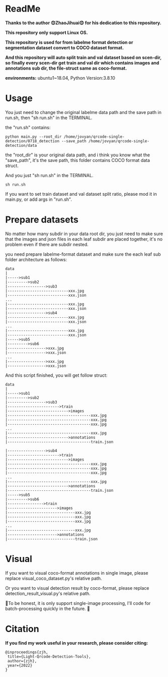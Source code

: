 

# ReadMe
**Thanks to the author 😊ZhaoJihuai😊 for his dedication to this repository.**

**This repository only support Linux OS.**

**This repository is used for from labelme format detection or segmentation dataset convert to COCO dataset format.**

**And this repository will auto split train and val dataset based on scen-dir, so finally every scen-dir get train and val dir which contains images and annotations sub dir, the file-struct same as coco-format.**

**environments:**
ubuntu1~18.04, Python Version:3.8.10

# Usage
You just need to change the original labelme data path and the save path in run.sh, then "sh run.sh" in the TERMINAL.

the "run.sh" contains:

```
python main.py --root_dir /home/jovyan/qrcode-single-detection/0718_detection --save_path /home/jovyan/qrcode-single-detection/data
```
the "root_dir" is your original data path, and i think you know what the "save_path", it's the save path, this folder contains COCO format data struct.

And you just "sh run.sh" in the TERMINAL.

```
sh run.sh
```
If you want to set train dataset and val dataset split ratio, please mod it in main.py, or add args in "run.sh".


# Prepare datasets
No matter how many subdir in your data root dir, you just need to make sure that the images and json files in each leaf subdir are placed together,
it's no problem even if there are subdir nested.


you need prepare labelme-format dataset and make sure the each leaf sub folder architecture as follows:
```
data
|
|----->sub1
|--------->sub2
|----------------->sub3
|---------------------------xxx.jpg
|---------------------------xxx.json
...
|---------------------------xxx.jpg
|---------------------------xxx.json
|----------------->sub4
|---------------------------xxx.jpg
|---------------------------xxx.json
...
|---------------------------xxx.jpg
|---------------------------xxx.json
|----->sub5
|--------->sub6
|----------------->xxx.jpg
|----------------->xxx.json
...
|----------------->xxx.jpg
|----------------->xxx.json
```


And this script finished, you will get follow struct:
```
data
|
|----->sub1
|--------->sub2
|----------------->sub3
|----------------------->train
|--------------------------->images
|-------------------------------------xxx.jpg
|-------------------------------------xxx.jpg
|-------------------------------------xxx.jpg
...
|-------------------------------------xxx.jpg
|--------------------------->annotations
|-------------------------------------train.json

|----------------->sub4
|----------------------->train
|--------------------------->images
|-------------------------------------xxx.jpg
|-------------------------------------xxx.jpg
|-------------------------------------xxx.jpg
...
|-------------------------------------xxx.jpg
|--------------------------->annotations
|-------------------------------------train.json
|----->sub5
|--------->sub6
|---------------->train
|---------------------->images
|------------------------------xxx.jpg
|------------------------------xxx.jpg
|------------------------------xxx.jpg
...
|------------------------------xxx.jpg
|---------------------->annotations
|------------------------------train.json
```


# Visual
If you want to visual coco-format annotations in single image, please replace visual_coco_dataset.py's relative path.

Or you want to visual detection result by coco-format, please replace detection_result_visual.py's relative path.

🙌To be honest, it is only support single-image processing, I'll code for batch-processing quickly in the future. 🙌

# Citation
**If you find my work useful in your research, please consider citing:**

```
@inproceedings{zjh,
 title={Light-Qrcode-Detection-Tools},
 author={zjh},
 year={2022}
}
```
